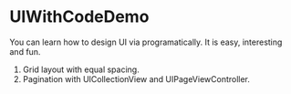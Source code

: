 # UIWithCodeDemo
You can learn how to design UI via programatically. It is easy, interesting and fun.

1. Grid layout with equal spacing.
2. Pagination with UICollectionView and UIPageViewController.
